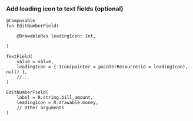 ### Add leading icon to text fields (optional)

````
@Composable
fun EditNumberField(

    @DrawableRes leadingIcon: Int,
   
)
````

````
TextField(
    value = value,
    leadingIcon = { Icon(painter = painterResource(id = leadingIcon), null) },
    //...
)
````
````
EditNumberField(
    label = R.string.bill_amount,
    leadingIcon = R.drawable.money,
    // Other arguments
)
````
